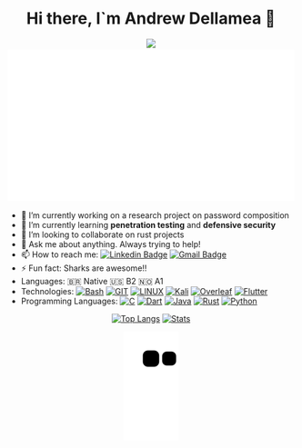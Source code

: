 <div id="header" align="center">
  <h1> Hi there, I`m Andrew Dellamea 👋 </h1>
  
  <img src="https://media.giphy.com/media/jdPMeyv9rn0hZHh8n9/giphy.gif" width="300"/>   ![Metrics](/metrics.plugin.rss.svg)
  
  
 
</div>





- 🔭 I’m currently working on a research project on password composition
- 🌱 I’m currently learning **penetration testing** and **defensive security**
- 👯 I’m looking to collaborate on rust projects
- 💬 Ask me about anything. Always trying to help!
- 📫 How to reach me: [![Linkedin Badge](https://img.shields.io/badge/LinkedIn-0077B5?style=for-the-badge&logo=linkedin&logoColor=white)](https://www.linkedin.com/in/andrewdellamea/) 
 [![Gmail Badge](https://img.shields.io/badge/Gmail-D14836?style=for-the-badge&logo=gmail&logoColor=white)](mailto:andrewdecarvalhodellamea@gmail.com)
- ⚡ Fun fact: Sharks are awesome!!
- Languages: :brazil: Native  :us: B2   :norway: A1
- Technologies:  [![Bash](https://img.shields.io/badge/GNU%20Bash-4EAA25?style=for-the-badge&logo=GNU%20Bash&logoColor=white)]() [![GIT](https://img.shields.io/badge/GIT-E44C30?style=for-the-badge&logo=git&logoColor=white)]() [![LINUX](https://img.shields.io/badge/Linux-FCC624?style=for-the-badge&logo=linux&logoColor=black)]() [![Kali](https://img.shields.io/badge/Kali_Linux-557C94?style=for-the-badge&logo=kali-linux&logoColor=white)]() [![Overleaf](https://img.shields.io/badge/Overleaf-47A141?style=for-the-badge&logo=Overleaf&logoColor=white)]() [![Flutter](https://img.shields.io/badge/Flutter-02569B?style=for-the-badge&logo=flutter&logoColor=white)]()
 - Programming Languages: [![C](https://img.shields.io/badge/C-00599C?style=for-the-badge&logo=c&logoColor=white)]() [![Dart](https://img.shields.io/badge/Dart-0175C2?style=for-the-badge&logo=dart&logoColor=white)]() [![Java](https://img.shields.io/badge/Java-ED8B00?style=for-the-badge&logo=java&logoColor=white)]() [![Rust](https://img.shields.io/badge/Rust-black?style=for-the-badge&logo=rust&logoColor=#E57324)]() [![Python](https://img.shields.io/badge/Python-FFD43B?style=for-the-badge&logo=python&logoColor=blue)]()
  
<div id="secondHeader" align="center">

[![Top Langs](https://github-readme-stats-git-masterrstaa-rickstaa.vercel.app/api/top-langs/?username=Duskthoth&layout=compact&theme=nord&hide_border=true&size=200)]() [![Stats](https://github-readme-stats-git-masterrstaa-rickstaa.vercel.app/api?username=Duskthoth&theme=nord&show_icons=true&hide_border=true&&count_private=true&include_all_commits=true)]()

![GitHub Snake dark](https://github.com/Duskthoth/Duskthoth/blob/output/github-contribution-grid-snake.svg#gh-dark-mode-only)

</div>
 


